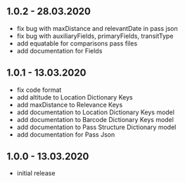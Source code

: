 ## 1.0.2 - 28.03.2020
 - fix bug with maxDistance and relevantDate in pass json
 - fix bug with auxiliaryFields, primaryFields, transitType
 - add equatable for comparisons pass files
 - add documentation for Fields

## 1.0.1 - 13.03.2020
 - fix code format
 - add altitude to Location Dictionary Keys
 - add maxDistance to Relevance Keys
 - add documentation to Location Dictionary Keys model
 - add documentation to Barcode Dictionary Keys model
 - add documentation to Pass Structure Dictionary model
 - add documentation for Pass Json

## 1.0.0 - 13.03.2020
 - initial release